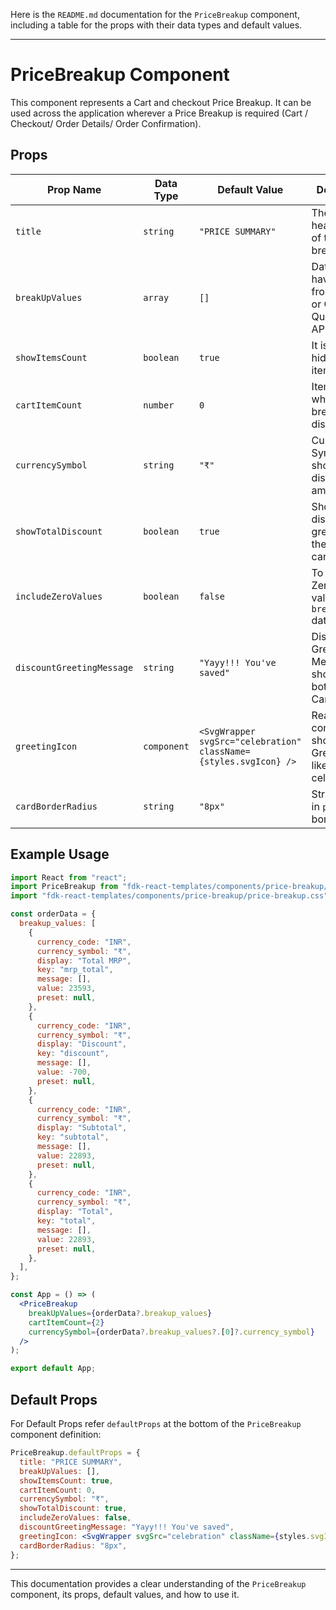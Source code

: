 Here is the `README.md` documentation for the `PriceBreakup` component, including a table for the props with their data types and default values.

---

# PriceBreakup Component

This component represents a Cart and checkout Price Breakup. It can be used across the application wherever a Price Breakup is required (Cart / Checkout/ Order Details/ Order Confirmation).

## Props

| Prop Name                 | Data Type   | Default Value                                                    | Description                                                        |
| ------------------------- | ----------- | ---------------------------------------------------------------- | ------------------------------------------------------------------ |
| `title`                   | `string`    | `"PRICE SUMMARY"`                                                | The heading/title of the price breakup card.                       |
| `breakUpValues`           | `array`     | `[]`                                                             | Data that you have to pass from getters or GraphQL Queries or API. |
| `showItemsCount`          | `boolean`   | `true`                                                           | It is a flag to hide/show items count.                             |
| `cartItemCount`           | `number`    | `0`                                                              | Item count for which breakup is displayed.                         |
| `currencySymbol`          | `string`    | `"₹"`                                                            | Currency Symbol for showing discount amount.                       |
| `showTotalDiscount`       | `boolean`   | `true`                                                           | Show total discount with greeting at the bottom of card.           |
| `includeZeroValues`       | `boolean`   | `false`                                                          | To include Zero amount values from `breakUpValues` data.           |
| `discountGreetingMessage` | `string`    | `"Yayy!!! You've saved"`                                         | Discount Greeting Message shown at bottom of Card.                 |
| `greetingIcon`            | `component` | `<SvgWrapper svgSrc="celebration" className={styles.svgIcon} />` | React component to show Greeting icon like celebration.            |
| `cardBorderRadius`        | `string`    | `"8px"`                                                          | String value in `px` for card border radius.                       |

## Example Usage

```jsx
import React from "react";
import PriceBreakup from "fdk-react-templates/components/price-breakup/price-breakup";
import "fdk-react-templates/components/price-breakup/price-breakup.css";

const orderData = {
  breakup_values: [
    {
      currency_code: "INR",
      currency_symbol: "₹",
      display: "Total MRP",
      key: "mrp_total",
      message: [],
      value: 23593,
      preset: null,
    },
    {
      currency_code: "INR",
      currency_symbol: "₹",
      display: "Discount",
      key: "discount",
      message: [],
      value: -700,
      preset: null,
    },
    {
      currency_code: "INR",
      currency_symbol: "₹",
      display: "Subtotal",
      key: "subtotal",
      message: [],
      value: 22893,
      preset: null,
    },
    {
      currency_code: "INR",
      currency_symbol: "₹",
      display: "Total",
      key: "total",
      message: [],
      value: 22893,
      preset: null,
    },
  ],
};

const App = () => (
  <PriceBreakup
    breakUpValues={orderData?.breakup_values}
    cartItemCount={2}
    currencySymbol={orderData?.breakup_values?.[0]?.currency_symbol}
  />
);

export default App;

```

## Default Props

For Default Props refer `defaultProps` at the bottom of the `PriceBreakup` component definition:

```jsx
PriceBreakup.defaultProps = {
  title: "PRICE SUMMARY",
  breakUpValues: [],
  showItemsCount: true,
  cartItemCount: 0,
  currencySymbol: "₹",
  showTotalDiscount: true,
  includeZeroValues: false,
  discountGreetingMessage: "Yayy!!! You've saved",
  greetingIcon: <SvgWrapper svgSrc="celebration" className={styles.svgIcon} />,
  cardBorderRadius: "8px",
};
```

---

This documentation provides a clear understanding of the `PriceBreakup` component, its props, default values, and how to use it.
